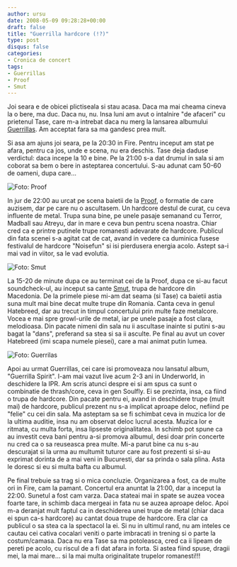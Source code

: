 ```yaml
---
author: ursu
date: 2008-05-09 09:28:28+00:00
draft: false
title: "Guerrilla hardcore (!?)"
type: post
disqus: false
categories:
- Cronica de concert
tags:
- Guerrillas
- Proof
- Smut
---
```

Joi seara e de obicei plictiseala si stau acasa. Daca ma mai cheama cineva la o bere, ma duc. Daca nu, nu. Insa luni am avut o intalnire "de afaceri" cu prietenul Tase, care m-a intrebat daca nu merg la lansarea albumului [Guerrillas](http://www.guerrillas.ro). Am acceptat fara sa ma gandesc prea mult.

Si asa am ajuns joi seara, pe la 20:30 in Fire. Pentru inceput am stat pe afara, pentru ca jos, unde e scena, nu era deschis. Tase deja daduse verdictul: daca incepe la 10 e bine. Pe la 21:00 s-a dat drumul in sala si am coborat sa bem o bere in asteptarea concertului. S-au adunat cam 50-60 de oameni, dupa care...

![Foto: Proof](/img/proof_2477236862_o.jpg)


In jur de 22:00 au urcat pe scena baietii de la [Proof](http://www.myspace.com/proofhcm), o formatie de care auzisem, dar pe care nu o ascultasem.
Un hardcore destul de curat, cu ceva influente de metal. Trupa suna bine, pe unele pasaje semanand cu Terror, Madball sau Atreyu, dar in mare e ceva bun pentru scena noastra. Chiar cred ca e printre putinele trupe romanesti adevarate de hardcore. Publicul din fata scenei s-a agitat cat de cat, avand in vedere ca duminica fusese festivalul de hardcore "Noisefun" si isi pierdusera energia acolo. Astept sa-i mai vad in viitor, sa le vad evolutia.

![Foto: Smut](/img/smut_2477224230_o.jpg)


La 15-20 de minute dupa ce au terminat cei de la Proof, dupa ce si-au facut soundcheck-ul, au inceput sa cante [Smut](http://profile.myspace.com/index.cfm?fuseaction=user.viewprofile&friendID=122920734), trupa de hardcore din Macedonia. De la primele piese mi-am dat seama (si Tase) ca baietii astia suna mult mai bine decat multe trupe din Romania. Canta ceva in genul Hatebreed, dar au trecut in timpul concertului prin multe faze metalcore. Vocea e mai spre growl-urile de metal, iar pe unele pasaje a fost clara, melodioasa. Din pacate nimeni din sala nu ii ascultase inainte si putini s-au bagat la "dans", preferand sa stea si sa ii asculte. Pe final au avut un cover Hatebreed (imi scapa numele piesei), care a mai animat putin lumea.

![Foto: Guerrilas](/img/guerrilas_2477164498_o.jpg)


Apoi au urmat Guerrillas, cei care isi promoveaza nou lansatul album, "Guerrilla Spirit". I-am mai vazut live acum 2-3 ani in Underworld, in deschidere la IPR. Am scris atunci despre ei si am spus ca sunt o combinatie de thrash/core, ceva in gen Soulfly. Ei se prezinta, insa, ca fiind o trupa de hardcore. Din pacate pentru ei, avand in deschidere trupe (mult mai) de hardcore, publicul prezent nu s-a implicat aproape deloc, nefiind pe "felie" cu cei din sala. Ma asteptam sa se fi schimbat ceva in muzica lor de la ultima auditie, insa nu am observat deloc lucrul acesta. Muzica lor e ritmata, cu multa forta, insa lipseste originalitatea. In schimb pot spune ca au investit ceva bani pentru a-si promova albumul, desi doar prin concerte nu cred ca o sa reuseasca prea multe. Mi-a parut bine ca nu s-au descurajat si la urma au multumit tuturor care au fost prezenti si si-au exprimat dorinta de a mai veni in Bucuresti, dar sa prinda o sala plina. Asta le doresc si eu si multa bafta cu albumul.

Pe final trebuie sa trag si o mica concluzie. Organizarea a fost, ca de multe ori in Fire, cam la pamant. Concertul era anuntat la 21:00, dar a inceput la 22:00. Sunetul a fost cam varza. Daca stateai mai in spate se auzea vocea foarte tare, in schimb daca mergeai in fata nu se auzea aproape deloc. Apoi m-a deranjat mult faptul ca in deschiderea unei trupe de metal (chiar daca ei spun ca-s hardcore) au cantat doua trupe de hardcore. Era clar ca publicul o sa stea ca la spectacol la ei. Si nu in ultimul rand, nu am inteles ce cautau cei cativa cocalari veniti o parte imbracati in trening si o parte la costum/camasa. Daca nu era Tase sa ma potoleasca, cred ca ii lipeam de pereti pe acolo, cu riscul de a fi dat afara in forta. Si astea fiind spuse, dragii mei, la mai mare... si la mai multa originalitate trupelor romanesti!!!
